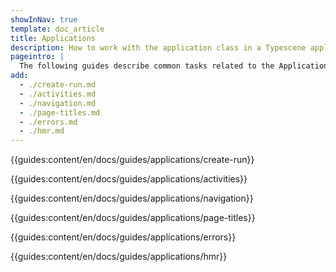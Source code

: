 ```yaml
---
showInNav: true
template: doc_article
title: Applications
description: How to work with the application class in a Typescene application
pageintro: |
  The following guides describe common tasks related to the Application class.
add:
  - ./create-run.md
  - ./activities.md
  - ./navigation.md
  - ./page-titles.md
  - ./errors.md
  - ./hmr.md
---
```


{{guides:content/en/docs/guides/applications/create-run}}

{{guides:content/en/docs/guides/applications/activities}}

{{guides:content/en/docs/guides/applications/navigation}}

{{guides:content/en/docs/guides/applications/page-titles}}

{{guides:content/en/docs/guides/applications/errors}}

{{guides:content/en/docs/guides/applications/hmr}}
